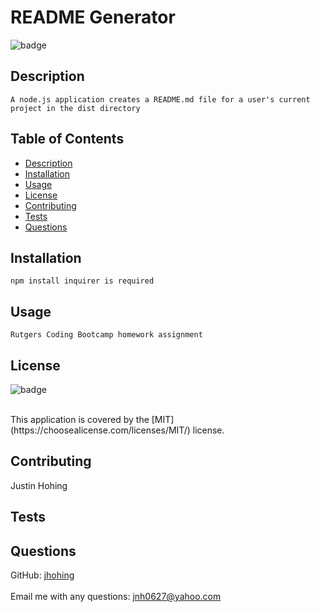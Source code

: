 # README Generator

  
  ![badge](https://img.shields.io/badge/license-MIT-brightgreen)
   <br />

  ## Description
    A node.js application creates a README.md file for a user's current project in the dist directory

  ## Table of Contents
  - [Description](#description)
  - [Installation](#installation)
  - [Usage](#usage)
  - [License](#license)
  - [Contributing](#contributing)
  - [Tests](#tests)
  - [Questions](#questions)

  ## Installation
    npm install inquirer is required

  ## Usage
    Rutgers Coding Bootcamp homework assignment

  ## License
  
  
  ![badge](https://img.shields.io/badge/license-MIT-brightgreen)
  
  <br />
  This application is covered by the 
  [MIT](https://choosealicense.com/licenses/MIT/)
   license.
  

  ## Contributing
  Justin Hohing

  ## Tests
  

  ## Questions
  GitHub: [jhohing](https://github.com/jhohing) <br />
  <br />
  Email me with any questions: jnh0627@yahoo.com
